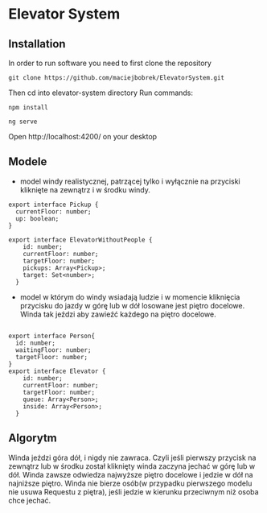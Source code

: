 # Elevator System

## Installation 
In order to run software you need to first clone the repository
```
git clone https://github.com/maciejbobrek/ElevatorSystem.git
```
Then cd into elevator-system directory
Run commands:
```
npm install
```
```
ng serve
```
Open http://localhost:4200/ on your desktop


## Modele 
- model windy realistycznej, patrzącej tylko i wyłącznie na przyciski kliknięte na zewnątrz i w środku windy.
```
export interface Pickup {
  currentFloor: number;
  up: boolean;
}

export interface ElevatorWithoutPeople {
    id: number;
    currentFloor: number;
    targetFloor: number;
    pickups: Array<Pickup>;
    target: Set<number>;
  }
```
- model w którym do windy wsiadają ludzie i w momencie kliknięcia przycisku do jazdy w górę lub w dół losowane jest piętro docelowe. Winda tak jeździ aby zawieźć każdego na piętro docelowe.
```

export interface Person{
  id: number;
  waitingFloor: number;
  targetFloor: number;
}
export interface Elevator {
    id: number;
    currentFloor: number;
    targetFloor: number;
    queue: Array<Person>;
    inside: Array<Person>;
  }

```
## Algorytm
Winda jeździ góra dół, i nigdy nie zawraca. Czyli jeśli pierwszy przycisk na zewnątrz lub w środku został kliknięty winda zaczyna jechać w górę lub w dół. Winda zawsze odwiedza najwyższe piętro docelowe i jedzie w dół na najniższe piętro. Winda nie
bierze osób(w przypadku pierwszego modelu nie usuwa Requestu z piętra), jeśli jedzie w kierunku przeciwnym niż osoba chce jechać.




